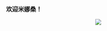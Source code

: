 ### 欢迎米娜桑！
<div align="center"> <img src="https://activity-graph.herokuapp.com/graph?username=sun0225SUN&theme=xcode" /> </div>
